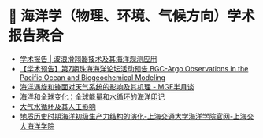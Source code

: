 # 🌊 海洋学（物理、环境、气候方向）学术报告聚合
<!-- BLOG-POST-LIST:START -->
- [学术报告 | 波浪滑翔器技术及其海洋观测应用](https://mp.weixin.qq.com/s?__biz=MzU1OTE1MDMwNA==&mid=2247489603&idx=1&sn=40e8c2f14c68b3086022165635a74e6b&chksm=fc1afdcccb6d74da4fbbde8291e6a35c20f81c902367afd322e173178c4e366559c4ea95f1b8&scene=126&sessionid=1608089150&key=526d407a87dd44cf57a6b5924e168d10b032aab7e2f349492b90e879ef6fabf8a70be9ad4e8bff3f2f7c057e20bcf768172ae4c026ac09a685d4dea6a2fa338ed45f10a204378b146c4cecf2f6384670f03531732e7a3a16271d6b17a8062083b4c7984540f961b5a408b12eee2507226301cbf7d7da23dcd7da29829be1b875&ascene=1&uin=NzczMzQ1&devicetype=Windows+10+x64&version=6209051a&lang=zh_CN&exportkey=AeUX5sPBgYU%2FsK5suYJlTVA%3D&pass_ticket=Sg%2BeGlQ88OZjf8cxnNVTByJIeHDQsHpg1LZHS1RnSB%2FsRzoCMqxxMl6ylTD9nmaa&wx_header=0)
- [【学术预告】第7期珠海海洋论坛活动预告 BGC-Argo Observations in the Pacific Ocean and Biogeochemical Modeling](https://mp.weixin.qq.com/s?__biz=MzI1OTM0OTY5NQ==&mid=2247487873&idx=1&sn=0938ffd71a8db14982b57b35f60c651c&scene=21#wechat_redirect)
- [海洋涡旋和锋面对天气系统的影响及其机理 - MGF半月谈](https://mp.weixin.qq.com/s/z66WsKVNus1EHAc0IlREhA)
- [海洋和全球变化：全球能量和水循环的海洋印记](http://www.dess.tsinghua.edu.cn/publish/ess/10541/2020/20201214162637526450455/20201214162637526450455_.html)
- [大气水循环及其人工影响](http://www.dess.tsinghua.edu.cn/publish/ess/10541/2020/20201214161336630615461/20201214161336630615461_.html)
- [地质历史时期海洋初级生产力结构的演化-上海交通大学海洋学院官网-上海交大海洋学院](http://soo.sjtu.edu.cn/index_xsbg/4645.html)
<!-- BLOG-POST-LIST:END -->
